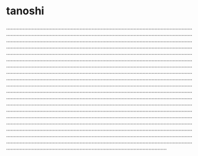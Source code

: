 # tanoshi
...............................................................................................................................................................................................................................................................................................................................................................................................................................................................................................................................................................................................................................................................................................................................................................................................................................................................................................................................................................................................................................................................................................................................................................................................................................................................................................................................................................................................................................................................................................................................................................................................................................................................................................................................................................................................................................................................................................................................................................................................................................................................................................................................................................................................................................................................................................................................................................................................................................................................................................................................................................